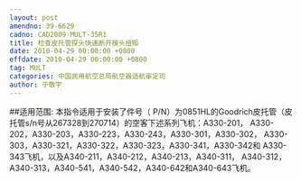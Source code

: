 ```yaml
---
layout: post
amendno: 39-6629
cadno: CAD2009-MULT-35R1
title: 检查皮托管探头快速断开接头扭矩
date: 2010-04-29 00:00:00 +0800
effdate: 2010-04-29 00:00:00 +0800
tag: MULT
categories: 中国民用航空总局航空器适航审定司
author: 于敬宇
---
```


##适用范围:
本指令适用于安装了件号（ P/N）为0851HL的Goodrich皮托管（皮托管s/n号从267328到270714）的空客下述系列飞机：A330-201， A330-202，A330-203，A330-223，A330-243，A330-301，A330-302， A330-303，A330-321，A330-322，A330-323，A330-341，A330-342和 A330-343飞机，以及A340-211，A340-212，A340-213，A340-311， A340-312，A340-313，A340-541，A340-542，A340-642和A340-643飞机。

